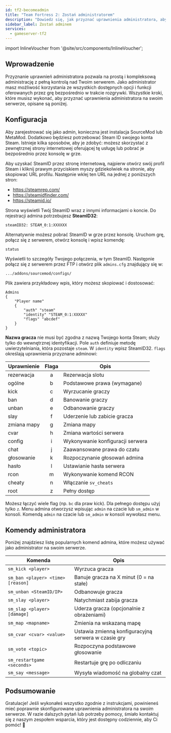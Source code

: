 ```yaml
---
id: tf2-becomeadmin
title: "Team Fortress 2: Zostań administratorem"
description: "Dowiedz się, jak przyznać uprawnienia administratora, aby mieć pełną kontrolę nad serwerem i lepsze zarządzanie w grze → Sprawdź teraz"
sidebar_label: Zostań adminem
services:
  - gameserver-tf2
---
```


import InlineVoucher from '@site/src/components/InlineVoucher';



## Wprowadzenie

Przyznanie uprawnień administratora pozwala na prostą i kompleksową administrację z pełną kontrolą nad Twoim serwerem. Jako administrator masz możliwość korzystania ze wszystkich dostępnych opcji i funkcji oferowanych przez grę bezpośrednio w trakcie rozgrywki. Wszystkie kroki, które musisz wykonać, aby przyznać uprawnienia administratora na swoim serwerze, opisane są poniżej.

<InlineVoucher />



## Konfiguracja

Aby zarejestrować się jako admin, konieczna jest instalacja SourceMod lub MetaMod. Dodatkowo będziesz potrzebować Steam ID swojego konta Steam. Istnieje kilka sposobów, aby je zdobyć: możesz skorzystać z zewnętrznej strony internetowej oferującej tę usługę lub pobrać je bezpośrednio przez konsolę w grze.


Aby uzyskać SteamID przez stronę internetową, najpierw otwórz swój profil Steam i kliknij prawym przyciskiem myszy gdziekolwiek na stronie, aby skopiować URL profilu. Następnie wklej ten URL na jednej z poniższych stron:

- https://steamrep.com/
- https://steamidfinder.com/
- https://steamid.io/

Strona wyświetli Twój SteamID wraz z innymi informacjami o koncie. Do rejestracji admina potrzebujesz **SteamID32**:

```
steamID32: STEAM_0:1:XXXXXX
```

Alternatywnie możesz pobrać SteamID w grze przez konsolę. Uruchom grę, połącz się z serwerem, otwórz konsolę i wpisz komendę:

```
status
```

Wyświetli to szczegóły Twojego połączenia, w tym SteamID. Następnie połącz się z serwerem przez FTP i otwórz plik `admins.cfg` znajdujący się w:

```
.../addons/sourcemod/configs/
```

Plik zawiera przykładowy wpis, który możesz skopiować i dostosować:

```
Admins
{
	"Player name"
	{
		"auth" "steam"
		"identity" "STEAM_0:1:XXXXX"
		"flags" "abcdef"
	}
}
```

**Nazwa gracza** nie musi być zgodna z nazwą Twojego konta Steam; służy tylko do wewnętrznej identyfikacji. Pole `auth` definiuje metodę uwierzytelniania, która pozostaje `steam`. W `identity` wpisz SteamID32. `flags` określają uprawnienia przyznane adminowi:

| Uprawnienie  | Flaga | Opis |
|-------------|:-----:|------|
| rezerwacja  | a     | Rezerwacja slotu |
| ogólne      | b     | Podstawowe prawa (wymagane) |
| kick        | c     | Wyrzucanie graczy |
| ban         | d     | Banowanie graczy |
| unban       | e     | Odbanowanie graczy |
| slay        | f     | Uderzenie lub zabicie gracza |
| zmiana mapy | g     | Zmiana mapy |
| cvar        | h     | Zmiana wartości serwera |
| config      | i     | Wykonywanie konfiguracji serwera |
| chat        | j     | Zaawansowane prawa do czatu |
| głosowanie  | k     | Rozpoczynanie głosowań admina |
| hasło       | l     | Ustawianie hasła serwera |
| rcon        | m     | Wykonywanie komend RCON |
| cheaty      | n     | Włączanie `sv_cheats` |
| root        | z     | Pełny dostęp |

Możesz łączyć wiele flag (np. `bc` dla praw kick). Dla pełnego dostępu użyj tylko `z`. Menu admina otworzysz wpisując `admin` na czacie lub `sm_admin` w konsoli. Komendą `admin` na czacie lub `sm_admin` w konsoli wywołasz menu.



## Komendy administratora

Poniżej znajdziesz listę popularnych komend admina, które możesz używać jako administrator na swoim serwerze.

| Komenda                           | Opis                                         |
| -------------------------------- | -------------------------------------------- |
| `sm_kick <player>`                | Wyrzuca gracza                               |
| `sm_ban <player> <time> [reason]` | Banuje gracza na X minut (0 = na stałe)      |
| `sm_unban <SteamID/IP>`           | Odbanowuje gracza                            |
| `sm_slay <player>`                | Natychmiast zabija gracza                     |
| `sm_slap <player> [damage]`       | Uderza gracza (opcjonalnie z obrażeniami)    |
| `sm_map <mapname>`                | Zmienia na wskazaną mapę                      |
| `sm_cvar <cvar> <value>`          | Ustawia zmienną konfiguracyjną serwera w czasie gry |
| `sm_vote <topic>`                 | Rozpoczyna podstawowe głosowanie              |
| `sm_restartgame <seconds>`        | Restartuje grę po odliczaniu                   |
| `sm_say <message>`                | Wysyła wiadomość na globalny czat              |



## Podsumowanie

Gratulacje! Jeśli wykonałeś wszystko zgodnie z instrukcjami, powinieneś mieć poprawnie skonfigurowane uprawnienia administratora na swoim serwerze. W razie dalszych pytań lub potrzeby pomocy, śmiało kontaktuj się z naszym zespołem wsparcia, który jest dostępny codziennie, aby Ci pomóc! 🙂

<InlineVoucher />